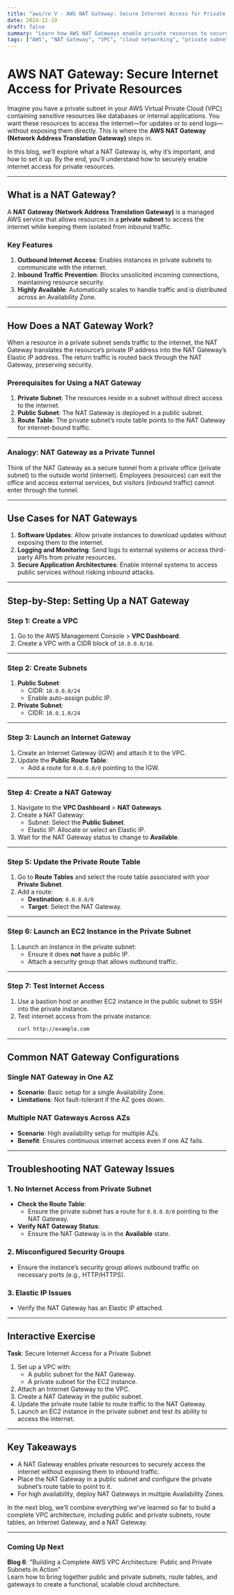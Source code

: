 ```yaml
---
title: "aws/re V - AWS NAT Gateway: Secure Internet Access for Private Resources"  
date: 2024-12-10  
draft: false  
summary: "Learn how AWS NAT Gateways enable private resources to securely access the internet while maintaining isolation. Discover step-by-step instructions and real-world examples."  
tags: ["AWS", "NAT Gateway", "VPC", "cloud networking", "private subnets", "beginners"]
---
```


# AWS NAT Gateway: Secure Internet Access for Private Resources

Imagine you have a private subnet in your AWS Virtual Private Cloud (VPC) containing sensitive resources like databases or internal applications. You want these resources to access the internet—for updates or to send logs—without exposing them directly. This is where the **AWS NAT Gateway (Network Address Translation Gateway)** steps in.

In this blog, we’ll explore what a NAT Gateway is, why it’s important, and how to set it up. By the end, you’ll understand how to securely enable internet access for private resources.

---

## **What is a NAT Gateway?**

A **NAT Gateway (Network Address Translation Gateway)** is a managed AWS service that allows resources in a **private subnet** to access the internet while keeping them isolated from inbound traffic.

### **Key Features**
1. **Outbound Internet Access**: Enables instances in private subnets to communicate with the internet.
2. **Inbound Traffic Prevention**: Blocks unsolicited incoming connections, maintaining resource security.
3. **Highly Available**: Automatically scales to handle traffic and is distributed across an Availability Zone.

---

## **How Does a NAT Gateway Work?**

When a resource in a private subnet sends traffic to the internet, the NAT Gateway translates the resource’s private IP address into the NAT Gateway’s Elastic IP address. The return traffic is routed back through the NAT Gateway, preserving security.

### **Prerequisites for Using a NAT Gateway**
1. **Private Subnet**: The resources reside in a subnet without direct access to the internet.
2. **Public Subnet**: The NAT Gateway is deployed in a public subnet.
3. **Route Table**: The private subnet’s route table points to the NAT Gateway for internet-bound traffic.

---

### **Analogy: NAT Gateway as a Private Tunnel**

Think of the NAT Gateway as a secure tunnel from a private office (private subnet) to the outside world (internet). Employees (resources) can exit the office and access external services, but visitors (inbound traffic) cannot enter through the tunnel.

---

## **Use Cases for NAT Gateways**

1. **Software Updates**: Allow private instances to download updates without exposing them to the internet.
2. **Logging and Monitoring**: Send logs to external systems or access third-party APIs from private resources.
3. **Secure Application Architectures**: Enable internal systems to access public services without risking inbound attacks.

---

## **Step-by-Step: Setting Up a NAT Gateway**

### **Step 1: Create a VPC**
1. Go to the AWS Management Console > **VPC Dashboard**.
2. Create a VPC with a CIDR block of `10.0.0.0/16`.

---

### **Step 2: Create Subnets**
1. **Public Subnet**:
   - CIDR: `10.0.0.0/24`
   - Enable auto-assign public IP.
2. **Private Subnet**:
   - CIDR: `10.0.1.0/24`

---

### **Step 3: Launch an Internet Gateway**
1. Create an Internet Gateway (IGW) and attach it to the VPC.
2. Update the **Public Route Table**:
   - Add a route for `0.0.0.0/0` pointing to the IGW.

---

### **Step 4: Create a NAT Gateway**
1. Navigate to the **VPC Dashboard** > **NAT Gateways**.
2. Create a NAT Gateway:
   - Subnet: Select the **Public Subnet**.
   - Elastic IP: Allocate or select an Elastic IP.
3. Wait for the NAT Gateway status to change to **Available**.

---

### **Step 5: Update the Private Route Table**
1. Go to **Route Tables** and select the route table associated with your **Private Subnet**.
2. Add a route:
   - **Destination**: `0.0.0.0/0`
   - **Target**: Select the NAT Gateway.

---

### **Step 6: Launch an EC2 Instance in the Private Subnet**
1. Launch an instance in the private subnet:
   - Ensure it does **not** have a public IP.
   - Attach a security group that allows outbound traffic.

---

### **Step 7: Test Internet Access**
1. Use a bastion host or another EC2 instance in the public subnet to SSH into the private instance.
2. Test internet access from the private instance:
   ```bash
   curl http://example.com
   ```

---

## **Common NAT Gateway Configurations**

### **Single NAT Gateway in One AZ**
- **Scenario**: Basic setup for a single Availability Zone.
- **Limitations**: Not fault-tolerant if the AZ goes down.

### **Multiple NAT Gateways Across AZs**
- **Scenario**: High availability setup for multiple AZs.
- **Benefit**: Ensures continuous internet access even if one AZ fails.

---

## **Troubleshooting NAT Gateway Issues**

### **1. No Internet Access from Private Subnet**
- **Check the Route Table**:
  - Ensure the private subnet has a route for `0.0.0.0/0` pointing to the NAT Gateway.
- **Verify NAT Gateway Status**:
  - Ensure the NAT Gateway is in the **Available** state.

### **2. Misconfigured Security Groups**
- Ensure the instance’s security group allows outbound traffic on necessary ports (e.g., HTTP/HTTPS).

### **3. Elastic IP Issues**
- Verify the NAT Gateway has an Elastic IP attached.

---

## **Interactive Exercise**

**Task**: Secure Internet Access for a Private Subnet

1. Set up a VPC with:
   - A public subnet for the NAT Gateway.
   - A private subnet for the EC2 instance.
2. Attach an Internet Gateway to the VPC.
3. Create a NAT Gateway in the public subnet.
4. Update the private route table to route traffic to the NAT Gateway.
5. Launch an EC2 instance in the private subnet and test its ability to access the internet.

---

## **Key Takeaways**

- A NAT Gateway enables private resources to securely access the internet without exposing them to inbound traffic.
- Place the NAT Gateway in a public subnet and configure the private subnet’s route table to point to it.
- For high availability, deploy NAT Gateways in multiple Availability Zones.

In the next blog, we’ll combine everything we’ve learned so far to build a complete VPC architecture, including public and private subnets, route tables, an Internet Gateway, and a NAT Gateway.

---

### **Coming Up Next**
**Blog 6**: "Building a Complete AWS VPC Architecture: Public and Private Subnets in Action"  
Learn how to bring together public and private subnets, route tables, and gateways to create a functional, scalable cloud architecture.
